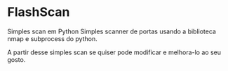 # FlashScan
Simples scan em Python
Simples scanner de portas usando a biblioteca nmap e subprocess do python.

A partir desse simples scan se quiser pode modificar e melhora-lo ao seu gosto.
